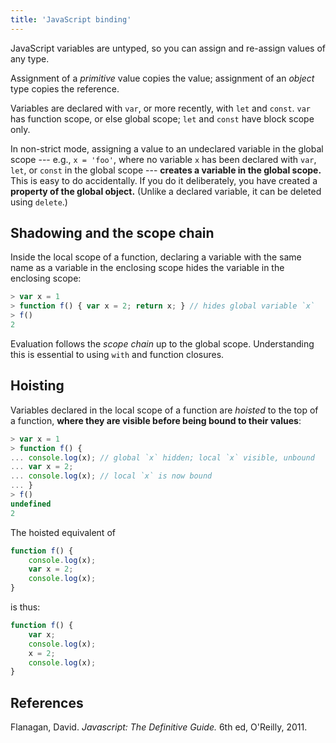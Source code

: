 ```yaml
---
title: 'JavaScript binding'
---
```


JavaScript variables are untyped, so you can assign and re-assign values of any type.

Assignment of a *primitive* value copies the value; assignment of an *object* type copies the reference.

Variables are declared with `var`, or more recently, with `let` and `const`. `var` has function scope, or else global scope; `let` and `const` have block scope only.

In non-strict mode, assigning a value to an undeclared variable in the global scope --- e.g., `x = 'foo'`, where no variable `x` has been declared with `var`, `let`, or `const` in the global scope --- **creates a variable in the global scope.** This is easy to do accidentally. If you do it deliberately, you have created a **property of the global object.** (Unlike a declared variable, it can be deleted using `delete`.)

## Shadowing and the scope chain

Inside the local scope of a function, declaring a variable with the same name as a variable in the enclosing scope hides the variable in the enclosing scope:

```js
> var x = 1
> function f() { var x = 2; return x; } // hides global variable `x`
> f() 
2
```

Evaluation follows the *scope chain* up to the global scope. Understanding this is essential to using `with` and function closures.

## Hoisting

Variables declared in the local scope of a function are *hoisted* to the top of a function, **where they are visible before being bound to their values**:

```js
> var x = 1
> function f() {
... console.log(x); // global `x` hidden; local `x` visible, unbound
... var x = 2;
... console.log(x); // local `x` is now bound
... }
> f()
undefined
2
```

The hoisted equivalent of

```js
function f() {
    console.log(x);
    var x = 2;
    console.log(x);
}
```

is thus:

```js
function f() {
    var x;
    console.log(x);
    x = 2;
    console.log(x);
}
```

## References

Flanagan, David. *Javascript: The Definitive Guide.* 6th ed, O'Reilly, 2011.
